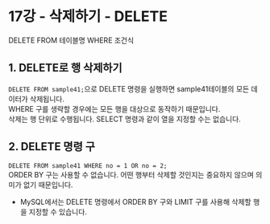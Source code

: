 # 17강 - 삭제하기 - DELETE
DELETE FROM 테이블명 WHERE 조건식  
  
## 1. DELETE로 행 삭제하기
`DELETE FROM sample41;`으로 DELETE 명령을 실행하면 sample41테이블의 모든 데이터가 삭제됩니다.  
WHERE 구를 생략할 경우에는 모든 행을 대상으로 동작하기 때문입니다.  
삭제는 행 단위로 수행됩니다. SELECT 명령과 같이 열을 지정할 수는 없습니다.  
  
## 2. DELETE 명령 구
`DELETE FROM sample41 WHERE no = 1 OR no = 2;`  
ORDER BY 구는 사용할 수 없습니다. 어떤 행부터 삭제할 것인지는 중요하지 않으며 의미가 없기 때문입니다.  
* MySQL에서는 DELETE 명령에서 ORDER BY 구와 LIMIT 구를 사용해 삭제할 행을 지정할 수 있습니다.  
